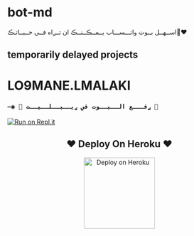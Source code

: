 # bot-md
اســهــل بــوت واتـــســـاب يــمــڪــنــڪ ان تــࢪاه فــي حــيــاتـڪ❤️‍🔥

## temporarily delayed projects
 
# LO9MANE.LMALAKI

### `—◉ 🌌 ࢪفـــع الــبــوت في ࢪيــبــلــيــت 🌌`

[![Run on Repl.it](https://repl.it/badge/github/louk123/loukibllise)](https://repl.it/github/louk123/loukibllise) 

<h2 align="center"> ❤  Deploy On Heroku  ❤
</h2>

<p align="center" >
    <a href="https://heroku.com/deploy?template=https://github.com/louk123/loukibllise">
    <img src="https://www.herokucdn.com/deploy/button.png" width="160px" alt="Deploy on Heroku" >
    </a>
</p>
